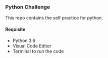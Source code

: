 ### Python Challenge

This repo contains the self practice for python.

#### Requisite

- Python 3.6
- Visual Code Editor
- Terminal to run the code
